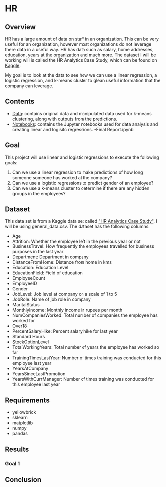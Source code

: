 # HR
 
## Overview

HR has a large amount of data on staff in an organization.  This can be very useful for an organization, however most organizations do not leverage there data in a useful way.  HR has data such as salary, home addresses, education, years at the organization and much more.  The dataset I will be working will is called the HR Analytics Case Study, which can be found on [Kaggle](https://www.kaggle.com/vjchoudhary7/hr-analytics-case-study).

My goal is to look at the data to see how we can use a linear regression, a logistic regression, and k-means cluster to glean useful information that the company can leverage.

## Contents
- [Data](): contains original data and manipulated data used for k-means clustering, along with outputs from the predictions.
- [Notebooks](): contains the Jupyter notebooks used for data analysis and creating linear and logisitc regressions.
-Final Report.ipynb

## Goal

This project will use linear and logistic regressions to execute the following goals:

1) Can we use a linear regression to make predictions of how long someone someone has worked at the company?
2) Can we use a logistic regressions to predict gender of an employee?
3) Can we use a k-means cluster to determine if there are any hidden groups in the employees?


## Dataset

This data set is from a Kaggle data set called ["HR Analytics Case Study"](https://www.kaggle.com/vjchoudhary7/hr-analytics-case-study).  I will be using general_data.csv. The dataset has the following columns:

- Age
- Attrition: Whether the employee left in the previous year or not
- BusinessTravel: How frequently the employees travelled for business purposes in the last year
- Department: Department in company
- DistanceFromHome: Distance from home in kms
- Education: Education Level
- EducationField: Field of education
- EmployeeCount
- EmployeeID
- Gender
- JobLevel: Job level at company on a scale of 1 to 5
- JobRole: Name of job role in company
- MaritalStatus
- MonthlyIncome: Monthly income in rupees per month
- NumCompaniesWorked: Total number of companies the employee has worked for
- Over18
- PercentSalaryHike: Percent salary hike for last year
- Standard Hours
- StockOptionLevel
- TotalWorkingYears: Total number of years the employee has worked so far
- TrainingTimesLastYear: Number of times training was conducted for this employee last year
- YearsAtCompany
- YearsSinceLastPromotion
- YearsWithCurrManager: Number of times training was conducted for this employee last year

## Requirements
- yellowbrick
- sklearn
- matplotlib
- numpy
- pandas

## Results

### Goal 1

## Conclusion

